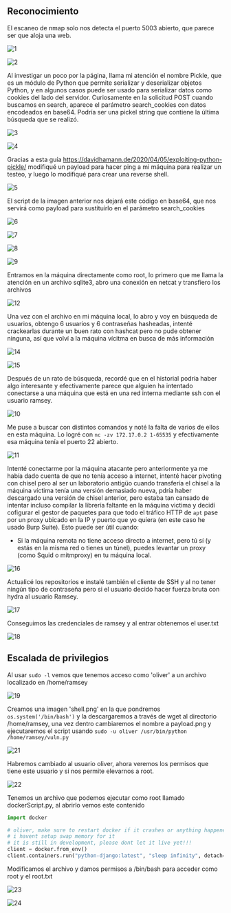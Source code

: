 ## Reconocimiento

El escaneo de nmap solo nos detecta el puerto 5003 abierto, que parece ser que aloja una web.

![1](https://github.com/user-attachments/assets/f554ef78-08c0-4139-8749-3c17fe25fd3d)

![2](https://github.com/user-attachments/assets/d3623c29-ef3d-4c42-b52b-2552302791e9)

Al investigar un poco por la página, llama mi atención el nombre Pickle, que es un módulo de Python que permite serializar y deserializar objetos Python, y en algunos casos puede ser usado para serializar datos como cookies del lado del servidor. Curiosamente en la solicitud
POST cuando buscamos en search, aparece el parámetro search_cookies con datos encodeados en base64. Podría ser una pickel string que contiene la última búsqueda que se realizó.

![3](https://github.com/user-attachments/assets/7013c8d3-dd62-4b05-8138-0c22777c3198)

![4](https://github.com/user-attachments/assets/ba861a9f-2df6-444c-9d8d-d4ced0a7b7da)

Gracias a esta guía https://davidhamann.de/2020/04/05/exploiting-python-pickle/ modifiqué un payload para hacer ping a mi máquina para realizar un testeo, y luego lo modifiqué para crear una reverse shell.

![5](https://github.com/user-attachments/assets/619f4739-054e-4924-9257-e4c8deb94235)

El script de la imagen anterior nos dejará este código en base64, que nos servirá como payload para sustituirlo en el parámetro search_cookies

![6](https://github.com/user-attachments/assets/9a54bd5b-4ddf-4369-8534-7980f7505286)

![7](https://github.com/user-attachments/assets/c0c1ee39-d00b-4db7-b886-9dc53be951a9)

![8](https://github.com/user-attachments/assets/25387145-4921-4866-87f3-92b38f1c3e0d)

![9](https://github.com/user-attachments/assets/6ddfa43a-4fcf-401e-8866-7012b57f9708)

Entramos en la máquina directamente como root, lo primero que me llama la atención en un archivo sqlite3, abro una conexión en netcat y transfiero los archivos

![12](https://github.com/user-attachments/assets/4c9c20fd-f050-45cd-a0c2-fe4c97e9aa5b)

Una vez con el archivo en mi máquina local, lo abro y voy en búsqueda de usuarios, obtengo 6 usuarios y 6 contraseñas hasheadas, intenté crackearlas durante un buen rato con hashcat pero no pude obtener ninguna, así que volví a la máquina vícitma en busca de más
información

![14](https://github.com/user-attachments/assets/5fcc92ee-d9d0-4945-82ea-f39f0dd91873)

![15](https://github.com/user-attachments/assets/5522c705-4c4c-4de0-840b-0695a42b9ffd)

Después de un rato de búsqueda, recordé que en el historial podría haber algo interesante y efectivamente parece que alguien ha intentado conectarse a una máquina que está en una red interna mediante ssh con el usuario ramsey.

![10](https://github.com/user-attachments/assets/896112be-0565-42f8-970d-81cfe12509e2)

Me puse a buscar con distintos comandos y noté la falta de varios de ellos en esta máquina. Lo logré con `nc -zv 172.17.0.2 1-65535` y efectivamente esa máquina tenía el puerto 22 abierto.

![11](https://github.com/user-attachments/assets/f9da982f-9399-41ed-b50c-f402728f0f15)

Intenté conectarme por la máquina atacante pero anteriormente ya me había dado cuenta de que no tenía acceso a internet, intenté hacer pivoting con chisel pero al ser un laboratorio antigüo cuando transfería el chisel a la máquina víctima tenía una versión demasiado nueva,
pdría haber descargado una versión de chisel anterior, pero estaba tan cansado de intentar incluso compilar la librería faltante en la máquina victima y decidí cofigurar el gestor de paquetes para que todo el tráfico HTTP de `apt` pase por un proxy ubicado en la IP y puerto
que yo quiera (en este caso he usado Burp Suite). Esto puede ser útil cuando:

  - Si la máquina remota no tiene acceso directo a internet, pero tú sí (y estás en la misma red o tienes un túnel), puedes levantar un proxy (como Squid o mitmproxy) en tu máquina local.

![16](https://github.com/user-attachments/assets/772eb7d8-21c5-4688-9840-3d6b653a5777)

Actualicé los repositorios e instalé también el cliente de SSH y al no tener ningún tipo de contraseña pero si el usuario decido hacer fuerza bruta con hydra al usuario Ramsey.

![17](https://github.com/user-attachments/assets/37446dc6-b048-4025-91dc-5c656670dd49)

Conseguimos las credenciales de ramsey y al entrar obtenemos el user.txt

![18](https://github.com/user-attachments/assets/13592a46-dcc8-4aeb-bf62-28d504777ba0)

## Escalada de privilegios

Al usar `sudo -l` vemos que tenemos acceso como 'oliver' a un archivo localizado en /home/ramsey

![19](https://github.com/user-attachments/assets/fd5e4f87-7fdd-445d-b08d-dd29f8deb124)

Creamos una imagen 'shell.png' en la que pondremos `os.system('/bin/bash')` y la descargaremos a través de wget al directorio /home/ramsey, una vez dentro cambiaremos el nombre a payload.png y ejecutaremos el script usando `sudo -u oliver /usr/bin/python /home/ramsey/vuln.py`

![21](https://github.com/user-attachments/assets/4d823ccf-fe0d-4af8-8735-2ad35fcde673)

Habremos cambiado al usuario oliver, ahora veremos los permisos que tiene este usuario y si nos permite elevarnos a root.

![22](https://github.com/user-attachments/assets/37423e3e-59d0-4344-9e9e-dc1ce05c1757)

Tenemos un archivo que podemos ejecutar como root llamado dockerScript.py, al abrirlo vemos este contenido

```python
import docker

# oliver, make sure to restart docker if it crashes or anything happened.
# i havent setup swap memory for it
# it is still in development, please dont let it live yet!!!
client = docker.from_env()
client.containers.run("python-django:latest", "sleep infinity", detach=True)
```


Modificamos el archivo y damos permisos a /bin/bash para acceder como root y el root.txt

![23](https://github.com/user-attachments/assets/a6d0ae95-e34e-4431-8774-d1e0b980fa09)

![24](https://github.com/user-attachments/assets/4d21f18d-e80f-40fc-81c9-99466cc7ef0c)




